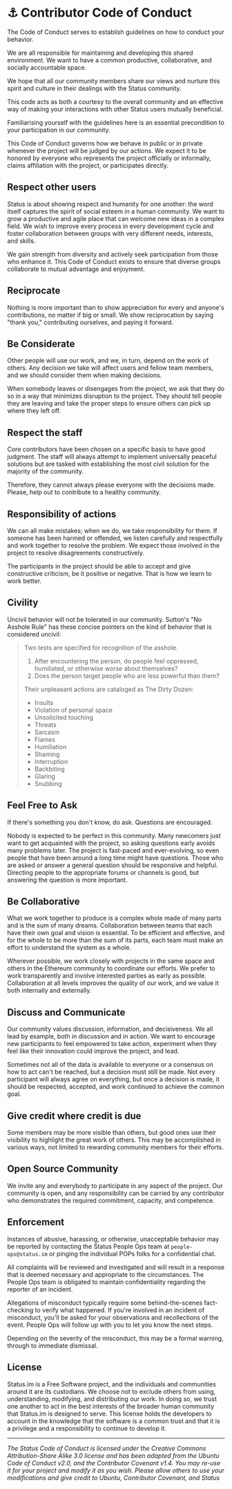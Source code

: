 # ⚓️ Contributor Code of Conduct

The Code of Conduct serves to establish guidelines on how to conduct your behavior.

We are all responsible for maintaining and developing this shared environment. We want to have a common productive, collaborative, and socially accountable space.

We hope that all our community members share our views and nurture this spirit and culture in their dealings with the Status community.

This code acts as both a courtesy to the overall community and an effective way of making your interactions with other Status users mutually beneficial.

Familiarising yourself with the guidelines here is an essential precondition to your participation in our community.

This Code of Conduct governs how we behave in public or in private whenever the project will be judged by our actions. We expect it to be honored by everyone who represents the project officially or informally, claims affiliation with the project, or participates directly.

## Respect other users

Status is about showing respect and humanity for one another: the word itself captures the spirit of social esteem in a human community. We want to grow a productive and agile place that can welcome new ideas in a complex field. We wish to improve every process in every development cycle and foster collaboration between groups with very different needs, interests, and skills.

We gain strength from diversity and actively seek participation from those who enhance it. This Code of Conduct exists to ensure that diverse groups collaborate to mutual advantage and enjoyment.

## Reciprocate

Nothing is more important than to show appreciation for every and anyone's contributions, no matter if big or small. We show reciprocation by saying "thank you," contributing ourselves, and paying it forward.

## Be Considerate

Other people will use our work, and we, in turn, depend on the work of others. Any decision we take will affect users and fellow team members, and we should consider them when making decisions.

When somebody leaves or disengages from the project, we ask that they do so in a way that minimizes disruption to the project. They should tell people they are leaving and take the proper steps to ensure others can pick up where they left off.

## Respect the staff

Core contributors have been chosen on a specific basis to have good judgment. The staff will always attempt to implement universally peaceful solutions but are tasked with establishing the most civil solution for the majority of the community.

Therefore, they cannot always please everyone with the decisions made. Please, help out to contribute to a healthy community.

## Responsibility of actions

We can all make mistakes; when we do, we take responsibility for them. If someone has been harmed or offended, we listen carefully and respectfully and work together to resolve the problem. We expect those involved in the project to resolve disagreements constructively.

The participants in the project should be able to accept and give constructive criticism, be it positive or negative. That is how we learn to work better.

## Civility

Uncivil behavior will not be tolerated in our community. Sutton's "No Asshole Rule" has these concise pointers on the kind of behavior that is considered uncivil:

> Two tests are specified for recognition of the asshole.
> 
>   1. After encountering the person, do people feel oppressed, humiliated, or otherwise worse about themselves?
>    2. Does the person target people who are less powerful than them?
> 
> Their unpleasant actions are cataloged as The Dirty Dozen:
> 
>   * Insults
>   * Violation of personal space
>   * Unsolicited touching
>   * Threats
>   * Sarcasm
>   * Flames
>   * Humiliation
>   * Shaming
>   * Interruption
>   * Backbiting
>   * Glaring
>   * Snubbing 

## Feel Free to Ask

If there's something you don't know, do ask. Questions are encouraged. 

Nobody is expected to be perfect in this community. Many newcomers just want to get acquainted with the project, so asking questions early avoids many problems later. The project is fast-paced and ever-evolving, so even people that have been around a long time might have questions.
Those who are asked or answer a general question should be responsive and helpful. Directing people to the appropriate forums or channels is good, but answering the question is more important.

## Be Collaborative

What we work together to produce is a complex whole made of many parts and is the sum of many dreams. Collaboration between teams that each have their own goal and vision is essential. To be efficient and effective, and for the whole to be more than the sum of its parts, each team must make an effort to understand the system as a whole.

Wherever possible, we work closely with projects in the same space and others in the Ethereum community to coordinate our efforts. We prefer to work transparently and involve interested parties as early as possible. Collaboration at all levels improves the quality of our work, and we value it both internally and externally.

## Discuss and Communicate

Our community values discussion, information, and decisiveness. We all lead by example, both in discussion and in action. We want to encourage new participants to feel empowered to take action, experiment when they feel like their innovation could improve the project, and lead.

Sometimes not all of the data is available to everyone or a consensus on how to act can't be reached, but a decision must still be made. Not every participant will always agree on everything, but once a decision is made, it should be respected, accepted, and work continued to achieve the common goal.

## Give credit where credit is due

Some members may be more visible than others, but good ones use their visibility to highlight the great work of others. This may be accomplished in various ways, not limited to rewarding community members for their efforts.

## Open Source Community

We invite any and everybody to participate in any aspect of the project. Our community is open, and any responsibility can be carried by any contributor who demonstrates the required commitment, capacity, and competence.

## Enforcement

Instances of abusive, harassing, or otherwise, unacceptable behavior may be reported by contacting the Status People Ops team at `people-ops@status.im` or pinging the individual POPs folks for a confidential chat.

All complaints will be reviewed and investigated and will result in a response that is deemed necessary and appropriate to the circumstances. The People Ops team is obligated to maintain confidentiality regarding the reporter of an incident.

Allegations of misconduct typically require some behind-the-scenes fact-checking to verify what happened. If you're involved in an incident of misconduct, you'll be asked for your observations and recollections of the event. People Ops will follow up with you to let you know the next steps. 

Depending on the severity of the misconduct, this may be a formal warning, through to immediate dismissal.

## License

Status.im is a Free Software project, and the individuals and communities around it are its custodians. We choose not to exclude others from using, understanding, modifying, and distributing our work. In doing so, we trust one another to act in the best interests of the broader human community that Status.im is designed to serve. This license holds the developers to account in the knowledge that the software is a common trust and that it is a privilege and a responsibility to continue to develop it.

*****

*The Status Code of Conduct is licensed under the Creative Commons Attribution-Share Alike 3.0 license and has been adapted from the Ubuntu Code of Conduct v2.0, and the Contributor Covenant v1.4. You may re-use it for your project and modify it as you wish. Please allow others to use your modifications and give credit to Ubuntu, Contributor Covenant, and Status*
